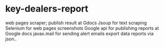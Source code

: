 # key-dealers-report
web pages scraper; publish result at Gdocs
Jsoup for text scraping
Selenium for web pages screenshots
Google api for publishing reports at Google docs
javax.mail for sending alert emails
export data reports via json..
